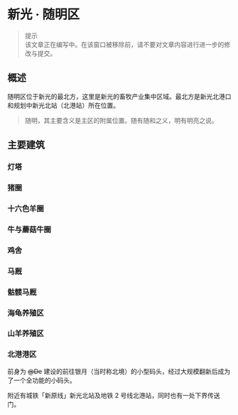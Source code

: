 # 新光 · 随明区

> 提示  
  该文章正在编写中。在该窗口被移除前，请不要对文章内容进行进一步的修改与提交。

## 概述

随明区位于新光的最北方，这里是新光的畜牧产业集中区域。最北方是新光北港口和规划中新光北站（北港站）所在位置。

> 随明，其主要含义是主区的附属位置。随有随和之义，明有明亮之说。

## 主要建筑

### 灯塔

### 猪圈

### 十六色羊圈

### 牛与蘑菇牛圈

### 鸡舍

### 马厩

### 骷髅马厩

### 海龟养殖区

### 山羊养殖区

### 北港港区

前身为 ~~@De~~ 建设的前往银月（当时称北境）的小型码头，经过大规模翻新后成为了一个全功能的小码头。

附近有城铁「新原线」新光北站及地铁 2 号线北港站，同时也有一处下界传送门。

